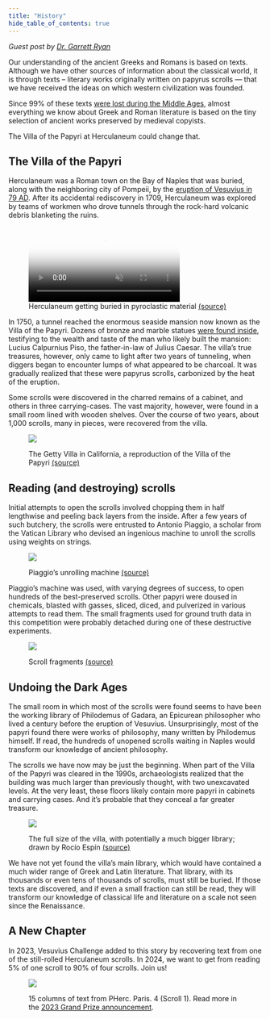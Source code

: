 ```yaml
---
title: "History"
hide_table_of_contents: true
---
```


<head>
  <html data-theme="dark" />

  <meta
    name="description"
    content="A $1,000,000+ machine learning and computer vision competition"
  />

  <meta property="og:type" content="website" />
  <meta property="og:url" content="https://scrollprize.org" />
  <meta property="og:title" content="Vesuvius Challenge" />
  <meta
    property="og:description"
    content="A $1,000,000+ machine learning and computer vision competition"
  />
  <meta
    property="og:image"
    content="https://scrollprize.org/img/social/opengraph.jpg"
  />

  <meta property="twitter:card" content="summary_large_image" />
  <meta property="twitter:url" content="https://scrollprize.org" />
  <meta property="twitter:title" content="Vesuvius Challenge" />
  <meta
    property="twitter:description"
    content="A $1,000,000+ machine learning and computer vision competition"
  />
  <meta
    property="twitter:image"
    content="https://scrollprize.org/img/social/opengraph.jpg"
  />
</head>

*Guest post by [Dr. Garrett Ryan](https://toldinstone.com/)*

Our understanding of the ancient Greeks and Romans is based on texts. Although we have other sources of information about the classical world, it is through texts – literary works originally written on papyrus scrolls — that we have received the ideas on which western civilization was founded.

Since 99% of these texts [were lost during the Middle Ages](https://www.youtube.com/watch?v=MMS6mPzcJ7I), almost everything we know about Greek and Roman literature is based on the tiny selection of ancient works preserved by medieval copyists.

The Villa of the Papyri at Herculaneum could change that.

## The Villa of the Papyri

Herculaneum was a Roman town on the Bay of Naples that was buried, along with the neighboring city of Pompeii, by the [eruption of Vesuvius in 79 AD](https://www.youtube.com/watch?v=n-Oaolcu8jQ). After its accidental rediscovery in 1709, Herculaneum was explored by teams of workmen who drove tunnels through the rock-hard volcanic debris blanketing the ruins.

<figure className="max-w-[100%]" style={{ overflow: "hidden" }}>
  <video autoPlay playsInline loop muted className="w-[100%]" poster="/img/background/vesuvius-pompeii-2014.webp">
    <source src="/img/background/vesuvius-pompeii-2014.webm" type="video/webm"/>
  </video>
  <figcaption className="mt-0">Herculaneum getting buried in pyroclastic material <a href="https://www.imdb.com/title/tt1921064/">(source)</a></figcaption>
</figure>

In 1750, a tunnel reached the enormous seaside mansion now known as the Villa of the Papyri. Dozens of bronze and marble statues [were found inside](https://www.youtube.com/watch?v=nm8Y8fDYKEc), testifying to the wealth and taste of the man who likely built the mansion: Lucius Calpurnius Piso, the father-in-law of Julius Caesar. The villa’s true treasures, however, only came to light after two years of tunneling, when diggers began to encounter lumps of what appeared to be charcoal. It was gradually realized that these were papyrus scrolls, carbonized by the heat of the eruption.

Some scrolls were discovered in the charred remains of a cabinet, and others in three carrying-cases. The vast majority, however, were found in a small room lined with wooden shelves. Over the course of two years, about 1,000 scrolls, many in pieces, were recovered from the villa.

<figure>

![](/img/background/Getty_Villa_exterior_small.webp)

<figcaption>The Getty Villa in California, a reproduction of the Villa of the Papyri <a href="https://commons.wikimedia.org/wiki/File:Henry_Pether_-_Eruzione_del_Vesuvio.webp">(source)</a></figcaption>
</figure>

## Reading (and destroying) scrolls

Initial attempts to open the scrolls involved chopping them in half lengthwise and peeling back layers from the inside. After a few years of such butchery, the scrolls were entrusted to Antonio Piaggio, a scholar from the Vatican Library who devised an ingenious machine to unroll the scrolls using weights on strings.

<figure>

![](/img/background/piaggio2.webp)

<figcaption>Piaggio’s unrolling machine <a href="https://commons.wikimedia.org/wiki/File:Abbot-Piaggio-machine-Herculaneum-papyri.jpg">(source)</a></figcaption>
</figure>

Piaggio’s machine was used, with varying degrees of success, to open hundreds of the best-preserved scrolls. Other papyri were doused in chemicals, blasted with gasses, sliced, diced, and pulverized in various attempts to read them. The small fragments used for ground truth data in this competition were probably detached during one of these destructive experiments.

<figure>

![](/img/background/fragments.webp)

<figcaption>Scroll fragments <a href="https://www2.cs.uky.edu/dri/herculaneum-papyrus-scrolls/">(source)</a></figcaption>
</figure>

## Undoing the Dark Ages

The small room in which most of the scrolls were found seems to have been the working library of Philodemus of Gadara, an Epicurean philosopher who lived a century before the eruption of Vesuvius. Unsurprisingly, most of the papyri found there were works of philosophy, many written by Philodemus himself. If read, the hundreds of unopened scrolls waiting in Naples would transform our knowledge of ancient philosophy.

The scrolls we have now may be just the beginning. When part of the Villa of the Papyri was cleared in the 1990s, archaeologists realized that the building was much larger than previously thought, with two unexcavated levels. At the very least, these floors likely contain more papyri in cabinets and carrying cases. And it’s probable that they conceal a far greater treasure.

<figure>

![](/img/background/rocio-espin-pinar-villa-papyri.webp)

<figcaption>The full size of the villa, with potentially a much bigger library; drawn by Rocío Espín <a href="https://www.artstation.com/rocioespin">(source)</a></figcaption>
</figure>

We have not yet found the villa’s main library, which would have contained a much wider range of Greek and Latin literature. That library, with its thousands or even tens of thousands of scrolls, must still be buried. If those texts are discovered, and if even a small fraction can still be read, they will transform our knowledge of classical life and literature on a scale not seen since the Renaissance.

## A New Chapter

In 2023, Vesuvius Challenge added to this story by recovering text from one of the still-rolled Herculaneum scrolls.
In 2024, we want to get from reading 5% of one scroll to 90% of four scrolls.
Join us!

<figure>

![](/img/landing/scroll-full-min.webp)

<figcaption>15 columns of text from PHerc. Paris. 4 (Scroll 1). Read more in the <a href="grandprize">2023 Grand Prize announcement</a>.</figcaption>
</figure>